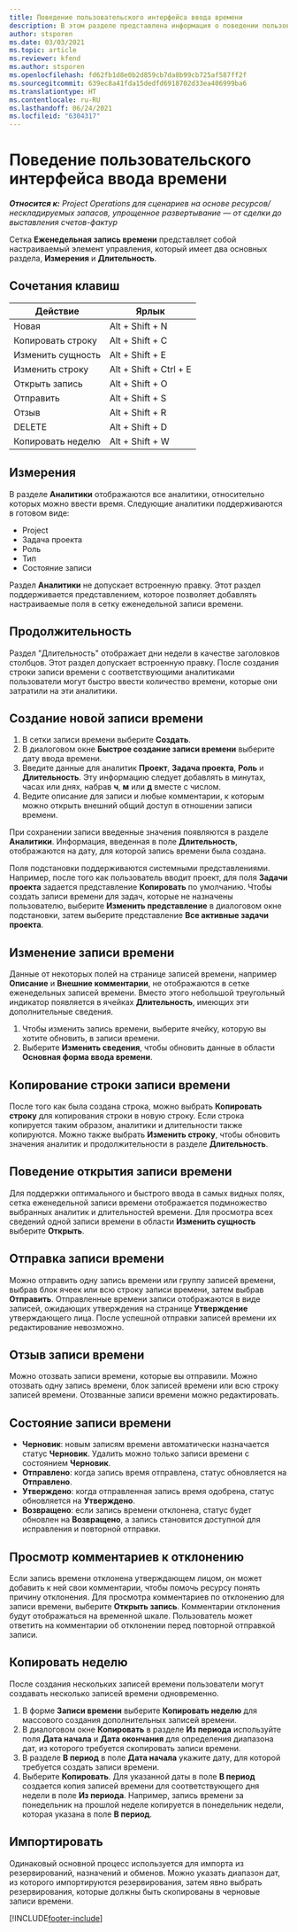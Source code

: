 ```yaml
---
title: Поведение пользовательского интерфейса ввода времени
description: В этом разделе представлена информация о поведении пользовательского интерфейса ввода времени.
author: stsporen
ms.date: 03/03/2021
ms.topic: article
ms.reviewer: kfend
ms.author: stsporen
ms.openlocfilehash: fd62fb1d8e0b2d859cb7da8b99cb725af587ff2f
ms.sourcegitcommit: 639ec8a41fda15dedfd6918702d33ea406999ba6
ms.translationtype: HT
ms.contentlocale: ru-RU
ms.lasthandoff: 06/24/2021
ms.locfileid: "6304317"
---
```

# <a name="time-entry-ui-behavior"></a>Поведение пользовательского интерфейса ввода времени

_**Относится к:** Project Operations для сценариев на основе ресурсов/нескладируемых запасов, упрощенное развертывание — от сделки до выставления счетов-фактур_


Сетка **Еженедельная запись времени** представляет собой настраиваемый элемент управления, который имеет два основных раздела, **Измерения** и **Длительность**.

## <a name="keyboard-shortcuts"></a>Сочетания клавиш
| Действие        | Ярлык                  |
|------------   |------------------------   |
| Новая           | Alt + Shift + N           |
| Копировать строку      | Alt + Shift + C           |
| Изменить сущность    | Alt + Shift + E           |
| Изменить строку      | Alt + Shift + Ctrl + E    |
| Открыть запись    | Alt + Shift + O           |
| Отправить        | Alt + Shift + S           |
| Отзыв        | Alt + Shift + R           |
| DELETE        | Alt + Shift + D           |
| Копировать неделю     | Alt + Shift + W           |

## <a name="dimensions"></a>Измерения
В разделе **Аналитики** отображаются все аналитики, относительно которых можно ввести время. Следующие аналитики поддерживаются в готовом виде:

  - Project
  - Задача проекта
  - Роль
  - Тип
  - Состояние записи

Раздел **Аналитики** не допускает встроенную правку. Этот раздел поддерживается представлением, которое позволяет добавлять настраиваемые поля в сетку еженедельной записи времени.

## <a name="duration"></a>Продолжительность
Раздел "Длительность" отображает дни недели в качестве заголовков столбцов. Этот раздел допускает встроенную правку. После создания строки записи времени с соответствующими аналитиками пользователи могут быстро ввести количество времени, которые они затратили на эти аналитики.

## <a name="create-a-new-time-entry"></a>Создание новой записи времени

1. В сетки записи времени выберите **Создать**. 
2. В диалоговом окне **Быстрое создание записи времени** выберите дату ввода времени.
3. Введите данные для аналитик **Проект**, **Задача проекта**, **Роль** и **Длительность**. Эту информацию следует добавлять в минутах, часах или днях, набрав **ч**, **м** или **д** вместе с числом. 
4. Ведите описание для записи и любые комментарии, к которым можно открыть внешний общий доступ в отношении записи времени. 

При сохранении записи введенные значения появляются в разделе **Аналитики**. Информация, введенная в поле **Длительность**, отображаются на дату, для которой запись времени была создана.

Поля подстановки поддерживаются системными представлениями. Например, после того как пользователь вводит проект, для поля **Задачи проекта** задается представление **Копировать** по умолчанию. Чтобы создать записи времени для задач, которые не назначены пользователю, выберите **Изменить представление** в диалоговом окне подстановки, затем выберите представление **Все активные задачи проекта**.

## <a name="edit-a-time-entry"></a>Изменение записи времени 
Данные от некоторых полей на странице записей времени, например **Описание** и **Внешние комментарии**, не отображаются в сетке еженедельных записей времени. Вместо этого небольшой треугольный индикатор появляется в ячейках **Длительность**, имеющих эти дополнительные сведения. 

1. Чтобы изменить запись времени, выберите ячейку, которую вы хотите обновить, в записи времени.
2. Выберите **Изменить сведения**, чтобы обновить данные в области **Основная форма ввода времени**. 

## <a name="copy-a-time-entry-row"></a>Копирование строки записи времени
После того как была создана строка, можно выбрать **Копировать строку** для копирования строки в новую строку. Если строка копируется таким образом, аналитики и длительности также копируются. Можно также выбрать **Изменить строку**, чтобы обновить значения аналитик и продолжительности в разделе **Длительность**.

## <a name="open-a-time-entry-behavior"></a>Поведение открытия записи времени
Для поддержки оптимального и быстрого ввода в самых видных полях, сетка еженедельной записи времени отображается подмножество выбранных аналитик и длительностей времени. Для просмотра всех сведений одной записи времени в области **Изменить сущность** выберите **Открыть**.

## <a name="submit-a-time-entry"></a>Отправка записи времени
Можно отправить одну запись времени или группу записей времени, выбрав блок ячеек или всю строку записи времени, затем выбрав **Отправить**. Отправленные времени записи отображаются в виде записей, ожидающих утверждения на странице **Утверждение** утверждающего лица. После успешной отправки записей времени их редактирование невозможно.

## <a name="recall-a-time-entry"></a>Отзыв записи времени
Можно отозвать записи времени, которые вы отправили. Можно отозвать одну запись времени, блок записей времени или всю строку записей времени. Отозванные записи времени можно редактировать.

## <a name="time-entry-status"></a>Состояние записи времени

- **Черновик**: новым записям времени автоматически назначается статус **Черновик**. Удалить можно только записи времени с состоянием **Черновик**.
- **Отправлено**: когда запись время отправлена, статус обновляется на **Отправлено**. 
- **Утверждено**: когда отправленная запись время одобрена, статус обновляется на **Утверждено**. 
- **Возвращено**: если запись времени отклонена, статус будет обновлен на **Возвращено**, а запись становится доступной для исправления и повторной отправки. 

## <a name="view-rejection-comments"></a>Просмотр комментариев к отклонению
Если запись времени отклонена утверждающем лицом, он может добавить к ней свои комментарии, чтобы помочь ресурсу понять причину отклонения. Для просмотра комментариев по отклонению для записи времени, выберите **Открыть запись**. Комментарии отклонения будут отображаться на временной шкале. Пользователь может ответить на комментарии об отклонении перед повторной отправкой записи.

## <a name="copy-week"></a>Копировать неделю
После создания нескольких записей времени пользователи могут создавать несколько записей времени одновременно.

1. В форме **Записи времени** выберите **Копировать неделю** для массового создания дополнительных записей времени. 
2. В диалоговом окне **Копировать** в разделе **Из периода** используйте поля **Дата начала** и **Дата окончания** для определения диапазона дат, из которого требуется скопировать записи времени. 
3. В разделе **В период** в поле **Дата начала** укажите дату, для которой требуется создать записи времени. 
4. Выберите **Копировать**. Для указанной даты в поле **В период** создается копия записей времени для соответствующего дня недели в поле **Из периода**. Например, запись времени за понедельник на прошлой неделе копируется в понедельник недели, которая указана в поле **В период**.

## <a name="import"></a>Импортировать
Одинаковый основной процесс используется для импорта из резервирований, назначений и обменов. Можно указать диапазон дат, из которого импортируются резервирования, затем явно выбрать резервирования, которые должны быть скопированы в черновые записи времени. 


[!INCLUDE[footer-include](../includes/footer-banner.md)]
